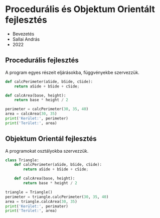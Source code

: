 # Procedurális és Objektum Orientált fejlesztés

* Bevezetés
* Sallai András
* 2022

## Procedurális fejlesztés

A program egyes részeit eljárásokba,
függvényekbe szervezzük.

```python
def calcPerimeter(aSide, bSide, cSide):
    return aSide + bSide + cSide;

def calcArea(base, height):
    return base * height / 2

perimeter = calcPerimeter(30, 35, 40)
area = calcArea(30, 35)
print('Kerület:', perimeter)
print('Terület:', area)
```

## Objektum Orientál fejlesztés

A programokat osztályokba szervezzük.

```python
class Triangle:
    def calcPerimeter(aSide, bSide, cSide):
        return aSide + bSide + cSide;

    def calcArea(base, height):
        return base * height / 2

triangle = Triangle()
perimeter = triangle.calcPerimeter(30, 35, 40)
area = triangle.calcArea(30, 35)
print('Kerület:', perimater)
print('Terület:', area)
```
